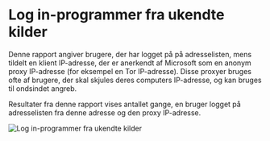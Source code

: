 <properties
    pageTitle="Log in-programmer fra ukendte kilder"
    description="En rapport, der angiver brugere, der har logget på til dit bibliotek fra en anonym proxy IP-adresse."
    services="active-directory"
    documentationCenter=""
    authors="SSalahAhmed"
    manager="femila"
    editor=""/>

<tags
    ms.service="active-directory"
    ms.workload="identity"
    ms.tgt_pltfrm="na"
    ms.devlang="na"
    ms.topic="article"
    ms.date="03/04/2016"
    ms.author="saah;kenhoff"/>

# <a name="sign-ins-from-unknown-sources"></a>Log in-programmer fra ukendte kilder
Denne rapport angiver brugere, der har logget på på adresselisten, mens tildelt en klient IP-adresse, der er anerkendt af Microsoft som en anonym proxy IP-adresse (for eksempel en Tor IP-adresse). Disse proxyer bruges ofte af brugere, der skal skjules deres computers IP-adresse, og kan bruges til ondsindet angreb.

Resultater fra denne rapport vises antallet gange, en bruger logget på adresselisten fra denne adresse og den proxy IP-adresse.


![Log in-programmer fra ukendte kilder](./media/active-directory-reporting-sign-ins-from-unknown-sources/signInsFromUnknownSources.PNG)
